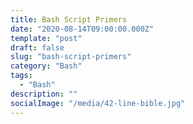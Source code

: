```yaml
---
title: Bash Script Primers
date: "2020-08-14T09:00:00.000Z"
template: "post"
draft: false
slug: "bash-script-primers"
category: "Bash"
tags:
  - "Bash"
description: ""
socialImage: "/media/42-line-bible.jpg"
---
```

